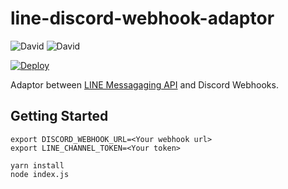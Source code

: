 # line-discord-webhook-adaptor

![David](https://img.shields.io/david/coord-e/line-discord-webhook-adaptor.svg?style=flat-square)
![David](https://img.shields.io/david/dev/coord-e/line-discord-webhook-adaptor.svg?style=flat-square)

[![Deploy](https://www.herokucdn.com/deploy/button.svg)](https://heroku.com/deploy?template=https://github.com/coord-e/line-discord-webhook-adaptor/tree/develop)

Adaptor between [LINE Messagaging API](https://developers.line.me/ja/reference/messaging-api/) and Discord Webhooks.

## Getting Started

```shell
export DISCORD_WEBHOOK_URL=<Your webhook url>
export LINE_CHANNEL_TOKEN=<Your token>

yarn install
node index.js
```
